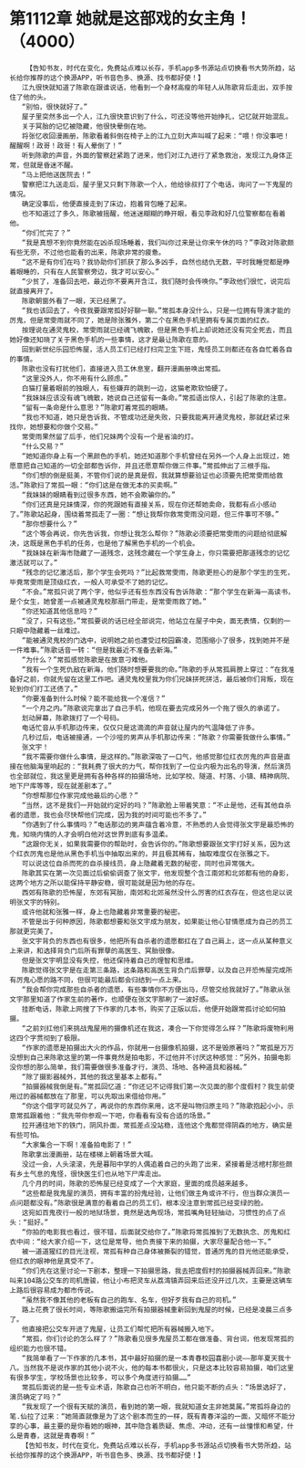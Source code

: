 # 第1112章 她就是这部戏的女主角！（4000）
        【告知书友，时代在变化，免费站点难以长存，手机app多书源站点切换看书大势所趋，站长给你推荐的这个换源APP，听书音色多、换源、找书都好使！】
       江九很快就知道了陈歌在跟谁说话，他看到一个身材高瘦的年轻人从陈歌背后走出，双手按住了他的头。
       “别怕，很快就好了。”
       屋子里突然多出一个人，江九很快意识到了什么，可还没等他开始挣扎，记忆就开始混乱。
       关于冥胎的记忆被隐藏，他很快晕倒在地。
       将张忆收回漫画册，陈歌看着斜倒在椅子上的江九立刻大声叫喊了起来：“喂！你没事吧！醒醒啊！政哥！政哥！有人晕倒了！”
       听到陈歌的声音，外面的警察赶紧跑了进来，他们对江九进行了紧急救治，发现江九身体正常，但就是昏迷不醒。
       “马上把他送医院去！”
       警察把江九送走后，屋子里又只剩下陈歌一个人，他给徐叔打了个电话，询问了一下鬼屋的情况。
       确定没事后，他便直接走到了床边，抱着背包睡了起来。
       也不知道过了多久，陈歌被摇醒，他迷迷糊糊的睁开眼，看见李政和好几位警察都在看着他。
       “你们忙完了？”
       “我是真想不到你竟然能在凶杀现场睡着，我们叫你过来是让你来午休的吗？”李政对陈歌颇有些无奈，不过他也能看的出来，陈歌非常的疲惫。
       “这不是有你们在吗？我协助你们抓获了那么多凶手，自然也结仇无数，平时我睡觉都是睁着眼睡的，只有在人民警察旁边，我才可以安心。”
       “少贫了，准备回去吧，最近你不要离开含江，我们随时会传唤你。”李政他们很忙，说完后就直接离开了。
       陈歌朝窗外看了一眼，天已经黑了。
       “我也该回去了，今夜我要跟常孤好好聊一聊。”常孤本身没什么，只是一位拥有导演才能的厉鬼，但是常雯雨就不同了，她是除张雅外，第二个在黑色手机里拥有专属页面的红衣。
       按理说在通灵鬼校，常雯雨就已经魂飞魄散，但是黑色手机上却说她还没有完全死去，而且她好像还知晓了关于黑色手机的一些事情，这才是最让陈歌在意的。
       回到新世纪乐园恐怖屋，活人员工们已经打扫完卫生下班，鬼怪员工则都还在各自忙着各自的事情。
       陈歌也没有打扰他们，直接进入员工休息室，翻开漫画册唤出常孤。
       “这里没外人，你不用有什么顾虑。”
       白猫打量着眼前的独眼人，有些嫌弃的跳到一边，这猫老欺软怕硬了。
       “我妹妹应该没有魂飞魄散，她说自己还留有一条命。”常孤语出惊人，引起了陈歌的注意。
       “留有一条命是什么意思？”陈歌盯着常孤的眼睛。
       “我也不知道，她只是告诉我，不管成功还是失败，只要我能离开通灵鬼校，那就赶紧过来找你，她想要和你做个交易。”
       常雯雨果然留了后手，他们兄妹两个没有一个是省油的灯。
       “什么交易？”
       “她知道你身上有一个黑颜色的手机，她还知道那个手机曾经在另外一个人身上出现过，她愿意把自己知道的一切全部都告诉你，并且还愿意帮你做三件事。”常孤伸出了三根手指。
       “你们想的倒是挺美，不管你们说的是真是假，我就算想要验证也必须要先把常雯雨给救活。”陈歌扫了常孤一眼：“你们这是在做无本的买卖啊。”
       “我妹妹的眼睛看到过很多东西，她不会欺骗你的。”
       “你们还真是兄妹情深，你的死跟她有直接关系，现在你还帮她卖命，我都有点小感动了。”陈歌站起身，围绕着常孤走了一圈：“想让我帮你救常雯雨没问题，但三件事可不够。”
       “那你想要什么？”
       “这个等会再说，你先告诉我，你想让我怎么帮你？”陈歌必须要把常雯雨的问题给彻底解决，这既是黑色手机的任务，也是他了解黑色手机的一个机会。
       “我妹妹在新海市隐藏了一道残念，这残念藏在一个学生身上，你只需要把那道残念的记忆激活就可以了。”
       “残念的记忆激活后，那个学生会死吗？”比起救常雯雨，陈歌更担心的是那个学生的生死，毕竟常雯雨是顶级红衣，一般人可承受不了她的记忆。
       “不会。”常孤只说了两个字，他似乎还有些东西没有告诉陈歌：“那个学生在新海一高读书，是个女生，她曾差一点被通灵鬼校那扇门带走，是常雯雨救了她。”
       “你还知道其他信息吗？”
       “没了，只有这些。”常孤要说的话已经全部说完，他站立在屋子中央，面无表情，仅剩的一只眼中隐藏着一丝难过。
       “能被通灵鬼校的门选中，说明她之前也遭受过校园霸凌，范围缩小了很多，找到她并不是一件难事。”陈歌话音一转：“但是我最近不准备去新海。”
       “为什么？”常孤感觉陈歌是在故意刁难他。
       “我有一个生死仇敌在新海，他们随时想要要我的命。”陈歌的手从常孤肩膀上穿过：“在我准备好之前，你就先留在这里工作吧。通灵鬼校里我为你们兄妹拼死拼活，最后被你们背叛，现在轮到你们打工还债了。”
       “你要准备到什么时候？能不能给我一个准信？”
       “一个月之内。”陈歌说完拿出了自己手机，他现在要去完成另外一个拖了很久的承诺了。
       划动屏幕，陈歌拨打了一个号码。
       电话忙音从手机那边传来，仅仅只是这滴滴的声音就让屋内的气温降低了许多。
       几秒过后，电话被接通，一个沙哑的男声从手机那边传来：“陈歌？你需要我做什么事情。”
       张文宇！
       “我不需要你做什么事情，是这样的。”陈歌深吸了一口气，他感觉那位红衣厉鬼的声音是直接在他脑海里响起的：“我耗费了很大的力气，帮你找到了一位业内极为出名的导演，然后演员也全部就位，我这里更是拥有各种各样的拍摄场地，比如学校、隧道、村落、小镇、精神病院、地下尸库等等，现在就差剧本了。”
       “你想帮那位作家完成他最后的心愿？”
       “当然，这不是我们一开始就约定好的吗？”陈歌脸上带着笑意：“不止是他，还有其他自杀者的遗愿，我也会尽快帮他们完成，因为我的时间可能也不多了。”
       “你遇到了什么事情吗？”电话那边的男声蕴含着冷意，不熟悉的人会觉得张文宇是最恐怖的鬼，知晓内情的人才会明白他对这世界到底有多温柔。
       “这跟你无关，如果我需要你的帮助时，会告诉你的。”陈歌想要跟张文宇打好关系，因为这个红衣厉鬼也是他从黑色手机当中抽取出来的，并且极其稀有，抽取难度仅在张雅之下。
       可以说这位自杀而死的自杀接线员，身上隐藏着无数的秘密，同时也异常强大。
       陈歌其实在第一次见面过后偷偷调查了张文宇，他发现整个含江南郊和北郊都有他的身影，这两个地方之所以能保持平静安稳，很可能就是因为他的存在。
       西郊有陈歌的恐怖屋，东郊有冥胎，南郊和北郊虽然没什么厉害的红衣存在，但这也足以说明张文宇的特别。
       或许他就和张雅一样，身上也隐藏着非常重要的秘密。
       不管是出于何种原因，陈歌都想要和张文宇成为朋友，如果能让他心甘情愿成为自己的员工那就更完美了。
       张文宇背负的东西也有很多，他把所有自杀者的遗愿都扛在了自己肩上，这一点从某种意义上来讲，和选择背负门后所有罪孽的高医生、冥胎很像。
       但是张文宇明显没有失控，他还保持着自己的理智和思维。
       陈歌觉得张文宇是在走第三条路，这条路和高医生背负门后罪孽，以及自己开恐怖屋完成所有厉鬼心愿的路不同，但很可能最后都会归结到一点上来。
       “我会帮你完成那些自杀者的遗愿，有些事情你不方便出马，尽管交给我就好了。”陈歌从张文宇那里知道了作家生前的著作，也顺便在张文宇那刷了一波好感。
       挂断电话，陈歌上网搜了下作家的几本书，购买了正版以后，他便开始跟常孤讨论如何拍摄。
       “之前刘扛他们来挑战鬼屋用的摄像机还在我这，凑合一下你觉得怎么样？”陈歌将废物利用这四个字贯彻到了极限。
       “作家的遗愿是拍摄出大火的作品，你就用一台摄像机拍摄，这不是毁原著吗？”常孤是万万没想到自己来陈歌这里的第一件事竟然是拍电影，不过他并不讨厌这种感觉：“另外，拍摄电影没你想的那么简单，我们需要做很多准备才行，演员、场地、各种道具和器械。”
       “除了摄影器械外，其他的我这里基本上都有。”
       “拍摄器械我倒是有。”常孤回忆道：“你还记不记得我们第一次见面的那个度假村？我生前使用过的器械都放在了那里，可以先取出来借给你用。”
       “你这个借字可就见外了，再说你的东西你来用，这不是叫物归原主吗？”陈歌抱起小小，示意常孤跟着他：“我先带你参观一下吧，你看看有没有合适的场景。”
       拉开通往地下的铁门，阴风扑面，常孤差点没站稳，连他这个鬼都觉得阴森的地方，确实是有些可怕。
       “大家集合一下啊！准备拍电影了！”
       陈歌拿出漫画册，站在楼梯上朝着场景大喊。
       没过一会，人头滚滚，先是暮阳中学的人偶追着自己的头跑了出来，紧接着是活棺村那些颇有乡土气息的鬼怪，很快医生们也从地下尸库走出。
       几个月的时间，陈歌的恐怖屋已经变成了一个大家庭，里面的成员越来越多。
       “这些都是我鬼屋的演员，拥有丰富的扮鬼经验，让他们做主角或许不行，但当群众演员一点问题都没有。”陈歌很是满意的看着自己的员工们，根本没注意到常孤已经变绿的脸。
       这宛如百鬼夜行一般的地狱场景，竟然是选角现场，常孤嘴角轻轻抽动，习惯性的点了点头：“挺好。”
       “你拍的电影我也看过，很不错，后面就交给你了。”陈歌将常孤推到了无数执念、厉鬼和红衣中间：“给大家介绍一下，这位是常导，他负责接下来的拍摄，大家尽量配合他一下。”
       被一道道猩红的目光注视，常孤有种自己身体被撕裂的错觉，普通厉鬼的目光他还能承受，但红衣的眼神他是真受不了。
       “你们先在这里讨论一下剧本，整理一下拍摄思路，我去把度假村的拍摄器械弄回来。”陈歌叫来104路公交车的司机唐骏，他让小布把灵车从荔湾镇弄回来后还没开过几次，主要是这辆车上路后很容易成为都市传说。
       “虽然我不像其他的老板有自己的跑车、名车，但好歹我有自己的司机。”
       路上花费了很长时间，等陈歌搬运完所有拍摄器械重新回到鬼屋的时候，已经是凌晨三点多了。
       他直接把公交车开进了鬼屋，让员工们帮忙把所有器械搬入地下。
       “常孤，你们讨论的怎么样了？”陈歌看见很多鬼屋员工都在做准备、背台词，他发现常孤的组织能力也很不错。
       “我简单看了一下作家的几本书，其中最好拍摄的是一本青春校园喜剧小说——那年夏天我十八。当然我不是说作家的其他小说不火，他的每本书都很火，只是这本比较容易拍摄，咱们这里有很多学生，学校场景也比较多，可以多个角度进行拍摄……”
       常孤后面说的是一些专业术语，陈歌自己也听不明白，他只能不断的点头：“场景选好了，演员确定了吗？”
       “我发现了一个很有天赋的演员，看到她的第一眼，我就知道女主非她莫属。”常孤将身边的笔.仙拉了过来：“她简直就像是为了这个剧本而生的一样，既有青春洋溢的一面，又暗怀不能分享的心事，最主要的是你看她的眼神，其中隐含着质疑、焦虑、冲动，还有一丝憧憬和希望，什么是青春，这就是青春啊！”
       【告知书友，时代在变化，免费站点难以长存，手机app多书源站点切换看书大势所趋，站长给你推荐的这个换源APP，听书音色多、换源、找书都好使！】